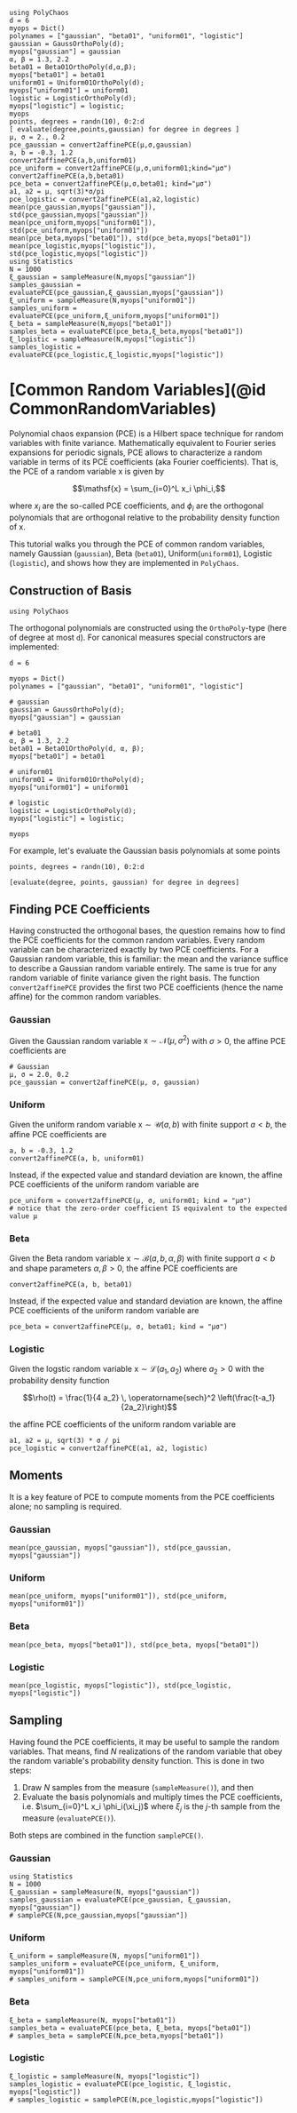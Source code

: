 ```@setup mysetup
using PolyChaos
d = 6
myops = Dict()
polynames = ["gaussian", "beta01", "uniform01", "logistic"]
gaussian = GaussOrthoPoly(d);
myops["gaussian"] = gaussian
α, β = 1.3, 2.2
beta01 = Beta01OrthoPoly(d,α,β);
myops["beta01"] = beta01
uniform01 = Uniform01OrthoPoly(d);
myops["uniform01"] = uniform01
logistic = LogisticOrthoPoly(d);
myops["logistic"] = logistic;
myops
points, degrees = randn(10), 0:2:d
[ evaluate(degree,points,gaussian) for degree in degrees ]
μ, σ = 2., 0.2
pce_gaussian = convert2affinePCE(μ,σ,gaussian)
a, b = -0.3, 1.2
convert2affinePCE(a,b,uniform01)
pce_uniform = convert2affinePCE(μ,σ,uniform01;kind="μσ")
convert2affinePCE(a,b,beta01)
pce_beta = convert2affinePCE(μ,σ,beta01; kind="μσ")
a1, a2 = μ, sqrt(3)*σ/pi
pce_logistic = convert2affinePCE(a1,a2,logistic)
mean(pce_gaussian,myops["gaussian"]), std(pce_gaussian,myops["gaussian"])
mean(pce_uniform,myops["uniform01"]), std(pce_uniform,myops["uniform01"])
mean(pce_beta,myops["beta01"]), std(pce_beta,myops["beta01"])
mean(pce_logistic,myops["logistic"]), std(pce_logistic,myops["logistic"])
using Statistics
N = 1000
ξ_gaussian = sampleMeasure(N,myops["gaussian"])
samples_gaussian = evaluatePCE(pce_gaussian,ξ_gaussian,myops["gaussian"])
ξ_uniform = sampleMeasure(N,myops["uniform01"])
samples_uniform = evaluatePCE(pce_uniform,ξ_uniform,myops["uniform01"])
ξ_beta = sampleMeasure(N,myops["beta01"])
samples_beta = evaluatePCE(pce_beta,ξ_beta,myops["beta01"])
ξ_logistic = sampleMeasure(N,myops["logistic"])
samples_logistic = evaluatePCE(pce_logistic,ξ_logistic,myops["logistic"])

```

# [Common Random Variables](@id CommonRandomVariables)

Polynomial chaos expansion (PCE) is a Hilbert space technique for random variables with finite variance.
Mathematically equivalent to Fourier series expansions for periodic signals, PCE allows to characterize a random variable in terms of its PCE coefficients (aka Fourier coefficients).
That is, the PCE of a random variable $\mathsf{x}$ is given by

```math
\mathsf{x} = \sum_{i=0}^L x_i \phi_i,
```

where $x_i$ are the so-called PCE coefficients, and $\phi_i$ are the orthogonal polynomials that are orthogonal relative to the probability density function of $\mathsf{x}$.

This tutorial walks you through the PCE of common random variables, namely Gaussian (`gaussian`), Beta (`beta01`), Uniform(`uniform01`), Logistic (`logistic`), and shows how they are implemented in `PolyChaos`.

## Construction of Basis

```@example mysetup
using PolyChaos
```

The orthogonal polynomials are constructed using the `OrthoPoly`-type (here of degree at most `d`). For canonical measures special constructors are implemented:

```@example mysetup
d = 6

myops = Dict()
polynames = ["gaussian", "beta01", "uniform01", "logistic"]

# gaussian
gaussian = GaussOrthoPoly(d);
myops["gaussian"] = gaussian

# beta01
α, β = 1.3, 2.2
beta01 = Beta01OrthoPoly(d, α, β);
myops["beta01"] = beta01

# uniform01
uniform01 = Uniform01OrthoPoly(d);
myops["uniform01"] = uniform01

# logistic
logistic = LogisticOrthoPoly(d);
myops["logistic"] = logistic;

myops
```

For example, let's evaluate the Gaussian basis polynomials at some points

```@example mysetup
points, degrees = randn(10), 0:2:d

[evaluate(degree, points, gaussian) for degree in degrees]
```

## Finding PCE Coefficients

Having constructed the orthogonal bases, the question remains how to find the PCE coefficients for the common random variables.
Every random variable can be characterized exactly by two PCE coefficients.
For a Gaussian random variable, this is familiar: the mean and the variance suffice to describe a Gaussian random variable entirely.
The same is true for any random variable of finite variance given the right basis.
The function `convert2affinePCE` provides the first two PCE coefficients (hence the name affine) for the common random variables.

### Gaussian

Given the Gaussian random variable $\mathsf{x} \sim \mathcal{N}(\mu, \sigma^2)$ with $\sigma > 0$, the affine PCE coefficients are

```@example mysetup
# Gaussian
μ, σ = 2.0, 0.2
pce_gaussian = convert2affinePCE(μ, σ, gaussian)
```

### Uniform

Given the uniform random variable $\mathsf{x} \sim \mathcal{U}(a, b)$ with finite support $a<b$, the affine PCE coefficients are

```@example mysetup
a, b = -0.3, 1.2
convert2affinePCE(a, b, uniform01)
```

Instead, if the expected value and standard deviation are known, the affine PCE coefficients of the uniform random variable are

```@example mysetup
pce_uniform = convert2affinePCE(μ, σ, uniform01; kind = "μσ")
# notice that the zero-order coefficient IS equivalent to the expected value μ
```

### Beta

Given the Beta random variable $\mathsf{x} \sim \mathcal{B}(a, b, \alpha, \beta)$ with finite support $a<b$ and shape parameters $\alpha, \beta > 0$, the affine PCE coefficients are

```@example mysetup
convert2affinePCE(a, b, beta01)
```

Instead, if the expected value and standard deviation are known, the affine PCE coefficients of the uniform random variable are

```@example mysetup
pce_beta = convert2affinePCE(μ, σ, beta01; kind = "μσ")
```

### Logistic

Given the logstic random variable $\mathsf{x} \sim \mathcal{L}(a_1,a_2)$ where $a_2>0$ with the probability density function

```math
\rho(t) = \frac{1}{4 a_2} \, \operatorname{sech}^2 \left(\frac{t-a_1}{2a_2}\right)
```

the affine PCE coefficients of the uniform random variable are

```@example mysetup
a1, a2 = μ, sqrt(3) * σ / pi
pce_logistic = convert2affinePCE(a1, a2, logistic)
```

## Moments

It is a key feature of PCE to compute moments from the PCE coefficients alone; no sampling is required.

### Gaussian

```@example mysetup
mean(pce_gaussian, myops["gaussian"]), std(pce_gaussian, myops["gaussian"])
```

### Uniform

```@example mysetup
mean(pce_uniform, myops["uniform01"]), std(pce_uniform, myops["uniform01"])
```

### Beta

```@example mysetup
mean(pce_beta, myops["beta01"]), std(pce_beta, myops["beta01"])
```

### Logistic

```@example mysetup
mean(pce_logistic, myops["logistic"]), std(pce_logistic, myops["logistic"])
```

## Sampling

Having found the PCE coefficients, it may be useful to sample the random variables.
That means, find $N$ realizations of the random variable that obey the random variable's probability density function.
This is done in two steps:

 1. Draw $N$ samples from the measure (`sampleMeasure()`), and then
 2. Evaluate the basis polynomials and multiply times the PCE coefficients, i.e. $\sum_{i=0}^L x_i \phi_i(\xi_j)$ where $\xi_j$ is the $j$-th sample from the measure (`evaluatePCE()`).

Both steps are combined in the function `samplePCE()`.

### Gaussian

```@example mysetup
using Statistics
N = 1000
ξ_gaussian = sampleMeasure(N, myops["gaussian"])
samples_gaussian = evaluatePCE(pce_gaussian, ξ_gaussian, myops["gaussian"])
# samplePCE(N,pce_gaussian,myops["gaussian"])
```

### Uniform

```@example mysetup
ξ_uniform = sampleMeasure(N, myops["uniform01"])
samples_uniform = evaluatePCE(pce_uniform, ξ_uniform, myops["uniform01"])
# samples_uniform = samplePCE(N,pce_uniform,myops["uniform01"])
```

### Beta

```@example mysetup
ξ_beta = sampleMeasure(N, myops["beta01"])
samples_beta = evaluatePCE(pce_beta, ξ_beta, myops["beta01"])
# samples_beta = samplePCE(N,pce_beta,myops["beta01"])
```

### Logistic

```@example mysetup
ξ_logistic = sampleMeasure(N, myops["logistic"])
samples_logistic = evaluatePCE(pce_logistic, ξ_logistic, myops["logistic"])
# samples_logistic = samplePCE(N,pce_logistic,myops["logistic"])
```

